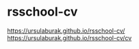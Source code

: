 ﻿# rsschool-cv
https://ursulaburak.github.io/rsschool-cv/ https://ursulaburak.github.io/rsschool-cv/cv
